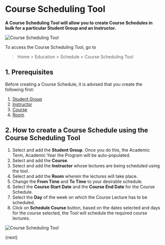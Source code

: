 <!-- add-breadcrumbs -->
# Course Scheduling Tool 

**A Course Scheduling Tool will allow you to create Course Schedules in bulk for a particular Student Group and an Instructor.**

![Course Scheduling Tool](/docs/assets/img/education/education-course-schedule-1.png)

To access the Course Scheduling Tool, go to 

> Home > Education > Schedule > Course Scheduling Tool

## 1. Prerequisites

Before creating a Course Schedule, it is advised that you create the following first:

1. [Student Group](/docs/user/manual/en/education/student-group)
1. [Instructor](/docs/user/manual/en/education/instructor)
1. [Course](/docs/user/manual/en/education/course)
1. [Room](/docs/user/manual/en/education/room)

## 2. How to create a Course Schedule using the Course Scheduling Tool

1. Select and add the **Student Group**. Once you do this, the Academic Term, Academic Year the Program will be auto-populated.
1. Select and add the **Course**.
1. Select and add the **Instructor** whose lectures are being scheduled using the tool.
1. Select and add the **Room** wherein the lectures will take place.
1. Change the **From Time** and **To Time** to your desirable schedule.
1. Select the **Course Start Date** and the **Course End Date** for the Course Schedule.
1. Select the **Day** of the week on which the Course Lecture has to be scheduled.
1. Click on **Schedule Course** button, based on the dates selected and days for the course selected, the Tool will schedule the required course lectures.

![Course Scheduling Tool](/docs/assets/img/education/education-course-scheduling-tool.gif)


{next}

